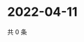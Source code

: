 # 2022-04-11

共 0 条

<!-- BEGIN WEIBO -->
<!-- 最后更新时间 Mon Apr 11 2022 20:28:11 GMT+0800 (China Standard Time) -->

<!-- END WEIBO -->
